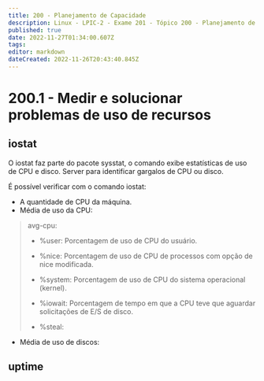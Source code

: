 ```yaml
---
title: 200 - Planejamento de Capacidade
description: Linux - LPIC-2 - Exame 201 - Tópico 200 - Planejamento de Capacidade
published: true
date: 2022-11-27T01:34:00.607Z
tags: 
editor: markdown
dateCreated: 2022-11-26T20:43:40.845Z
---
```


# 200.1 - Medir e solucionar problemas de uso de recursos
## iostat
O iostat faz parte do pacote sysstat, o comando exibe estatísticas de uso de CPU e disco. Server para identificar gargalos de CPU ou disco.

É possível verificar com o comando iostat:
- A quantidade de CPU da máquina.
- Média de uso da CPU:
> avg-cpu: 
>
> - %user: Porcentagem de uso de CPU do usuário.
>
> - %nice: Porcentagem de uso de CPU de processos com opção de nice modificada.
>
> - %system: Porcentagem de uso de CPU do sistema operacional (kernel).
>
> - %iowait: Porcentagem de tempo em que a CPU teve que aguardar solicitações de E/S de disco.
>
> - %steal: 
- Média de uso de discos:

## uptime